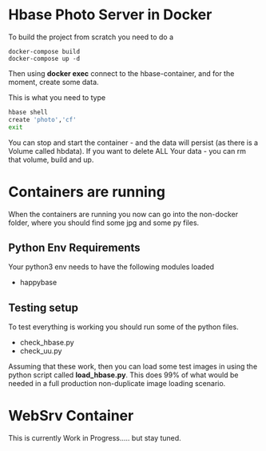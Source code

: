 
# Hbase Photo Server in Docker

To build the project from scratch you need to do a

    docker-compose build
    docker-compose up -d


Then using **docker exec** connect to the hbase-container, and for the moment, create some data.

This is what you need to type


```bash
hbase shell
create 'photo','cf'
exit
```

You can stop and start the container - and the data will persist (as there is a Volume called hbdata). If you want to delete ALL Your data - you can rm that volume, build and up.

# Containers are running

When the containers are running you now can go into the non-docker folder, where you should find some jpg and some py files.

## Python Env Requirements

Your python3 env needs to have the following modules loaded

  - happybase

## Testing setup

To test everything is working you should run some of the python files.

  - check_hbase.py
  - check_uu.py

Assuming that these work, then you can load some test images in using the python script called **load_hbase.py**. This does 99% of what would be needed in a full production non-duplicate image loading scenario.

# WebSrv Container

This is currently Work in Progress..... but stay tuned.